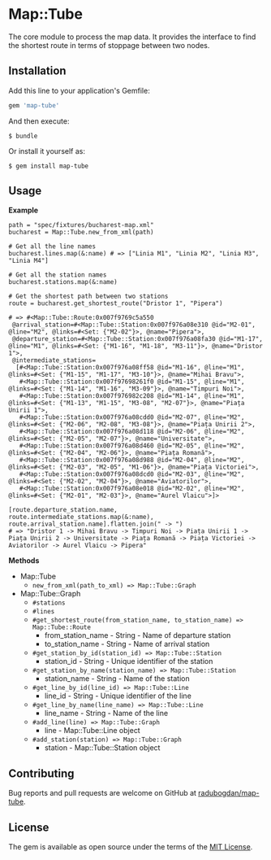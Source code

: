# Map::Tube

The core module to process the map data. It provides the interface to find the shortest route in terms of stoppage between two nodes.

## Installation

Add this line to your application's Gemfile:

```ruby
gem 'map-tube'
```

And then execute:

    $ bundle

Or install it yourself as:

    $ gem install map-tube

## Usage

**Example**

```
path = "spec/fixtures/bucharest-map.xml"
bucharest = Map::Tube.new_from_xml(path)

# Get all the line names
bucharest.lines.map(&:name) # => ["Linia M1", "Linia M2", "Linia M3", "Linia M4"]

# Get all the station names
bucharest.stations.map(&:name)

# Get the shortest path between two stations
route = bucharest.get_shortest_route("Dristor 1", "Pipera")

# => #<Map::Tube::Route:0x007f9769c5a550
 @arrival_station=#<Map::Tube::Station:0x007f976a08e310 @id="M2-01", @line="M2", @links=#<Set: {"M2-02"}>, @name="Pipera">,
 @departure_station=#<Map::Tube::Station:0x007f976a08fa30 @id="M1-17", @line="M1", @links=#<Set: {"M1-16", "M1-18", "M3-11"}>, @name="Dristor 1">,
 @intermediate_stations=
  [#<Map::Tube::Station:0x007f976a08ff58 @id="M1-16", @line="M1", @links=#<Set: {"M1-15", "M1-17", "M3-10"}>, @name="Mihai Bravu">,
   #<Map::Tube::Station:0x007f97698261f0 @id="M1-15", @line="M1", @links=#<Set: {"M1-14", "M1-16", "M3-09"}>, @name="Timpuri Noi">,
   #<Map::Tube::Station:0x007f976982c208 @id="M1-14", @line="M1", @links=#<Set: {"M1-13", "M1-15", "M3-08", "M2-07"}>, @name="Piața Unirii 1">,
   #<Map::Tube::Station:0x007f976a08cdd0 @id="M2-07", @line="M2", @links=#<Set: {"M2-06", "M2-08", "M3-08"}>, @name="Piața Unirii 2">,
   #<Map::Tube::Station:0x007f976a08d118 @id="M2-06", @line="M2", @links=#<Set: {"M2-05", "M2-07"}>, @name="Universitate">,
   #<Map::Tube::Station:0x007f976a08d460 @id="M2-05", @line="M2", @links=#<Set: {"M2-04", "M2-06"}>, @name="Piața Romană">,
   #<Map::Tube::Station:0x007f976a08d988 @id="M2-04", @line="M2", @links=#<Set: {"M2-03", "M2-05", "M1-06"}>, @name="Piața Victoriei">,
   #<Map::Tube::Station:0x007f976a08dcd0 @id="M2-03", @line="M2", @links=#<Set: {"M2-02", "M2-04"}>, @name="Aviatorilor">,
   #<Map::Tube::Station:0x007f976a08e018 @id="M2-02", @line="M2", @links=#<Set: {"M2-01", "M2-03"}>, @name="Aurel Vlaicu">]>

[route.departure_station.name, route.intermediate_stations.map(&:name), route.arrival_station.name].flatten.join(" -> ")
# => "Dristor 1 -> Mihai Bravu -> Timpuri Noi -> Piața Unirii 1 -> Piața Unirii 2 -> Universitate -> Piața Romană -> Piața Victoriei -> Aviatorilor -> Aurel Vlaicu -> Pipera"
```

**Methods**

- Map::Tube
  - `new_from_xml(path_to_xml) => Map::Tube::Graph`
- Map::Tube::Graph
  - `#stations`
  - `#lines`
  - `#get_shortest_route(from_station_name, to_station_name) => Map::Tube::Route`
    - from_station_name - String - Name of departure station
    - to_station_name - String - Name of arrival station
  - `#get_station_by_id(station_id) => Map::Tube::Station`
    - station_id - String - Unique identifier of the station
  - `#get_station_by_name(station_name) => Map::Tube::Station`
    - station_name - String - Name of the station
  - `#get_line_by_id(line_id) => Map::Tube::Line`
    - line_id - String - Unique identifier of the line
  - `#get_line_by_name(line_name) => Map::Tube::Line`
    - line_name - String - Name of the line
  - `#add_line(line) => Map::Tube::Graph`
    - line - Map::Tube::Line object
  - `#add_station(station) => Map::Tube::Graph`
    - station - Map::Tube::Station object

## Contributing

Bug reports and pull requests are welcome on GitHub at [radubogdan/map-tube](https://github.com/radubogdan/map-tube).


## License

The gem is available as open source under the terms of the [MIT License](http://opensource.org/licenses/MIT).
